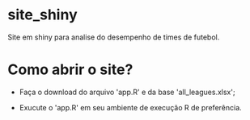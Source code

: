 # site_shiny
Site em shiny para analise do desempenho de times de futebol.

# Como abrir o site?

- Faça o download do arquivo 'app.R' e da base 'all_leagues.xlsx';

- Exucute o 'app.R' em seu ambiente de execução R de preferência.
